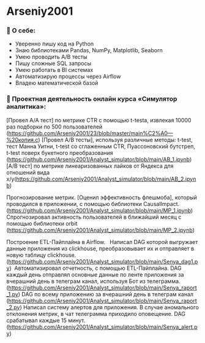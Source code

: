 # Arseniy2001
### :metal: О себе:
<ul>
<li>Уверенно пишу код на Python
<li>Знаю библиотеками Pandas, NumPy, Matplotlib, Seaborn 
<li>Умею проводить А/В тесты
<li>Пишу сложные SQL запросы
<li>Умею работать в BI системах
<li>Автоматизирую процессы через Airflow
<li>Владею математической базой 
</ul>



### :book: Проектная деятельность онлайн курса «Симулятор аналитика»:

[Провел A/A тест] по метрике CTR с помощью t-testа, извлекая 10000 раз подборки по 500 пользователей  (https://github.com/Arseniy2001/23/blob/master/main%C2%A0—%20копия.c)
[Провел A/B тесты], используя различные методы: t-test, тест Манна Уитни, t-test со сглаженным CTR, Пуассоновский бутстреп, t-test поверх букетного преобразования (https://github.com/Arseniy2001/Analyst_simulator/blob/main/AB_1.ipynb)
[A/B тест] по метрике линеаризованных лайков от Яндекса для отношений вида  x/y(https://github.com/Arseniy2001/Analyst_simulator/blob/main/AB_2.ipynb)    

Прогнозирование метрик. 
[Оценил эффективность флешмоба], который проводился в приложении, с помощью библиотеки CausalImpact. (https://github.com/Arseniy2001/Analyst_simulator/blob/main/MP_1.ipynb)
Спрогнозировал активность пользователей в ближайший месяц с помощью библиотеки orbit (https://github.com/Arseniy2001/Analyst_simulator/blob/main/MP_2.ipynb)

Построение ETL-Пайплайна в Airflow.  
Написал DAG которой выгружает данные приложения из clickhouse, преобразовывает их и отправляет в новую таблицу clickhouse. (https://github.com/Arseniy2001/Analyst_simulator/blob/main/Senya_dag1.py) 
Автоматизировал отчетность, с помощью ETL-Пайплайна. DAG  каждый день  отправлял основные данные по ленте приложения за вчерашний день в телеграм канал, используя Бот из телеграмма. (https://github.com/Arseniy2001/Analyst_simulator/blob/main/Senya_raport_1.py)
DAG по всему приложению за вчерашний день в телеграм канал (https://github.com/Arseniy2001/Analyst_simulator/blob/main/Senya_raport_2.py)
Написал систему алертов для приложения. В случае аномального отклонения метрик, в чат телеграмма приходило оповещение. DAG срабатывал каждые 15 минут. (https://github.com/Arseniy2001/Analyst_simulator/blob/main/Senya_alert.py)




